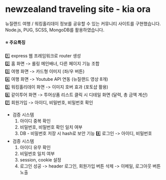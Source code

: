 # newzealand traveling site - kia ora

뉴질랜드 여행 / 워킹홀리데이 정보를 공유할 수 있는 커뮤니티 사이트를 구현했습니다.
Node.js, PUG, SCSS, MongoDB를 활용하였습니다.

#### ⭐️ 주요특징 
1️⃣ express 웹 프레임워크로 router 생성  
2️⃣ 홈 화면 -> 롤링 메인배너, 다른 페이지 기능 조합  
3️⃣ 여행 화면 -> 카드형 이미지 (좌/우 버튼)  
4️⃣ 여행 화면 -> Youtube API 연동 (뉴질랜드 영상 8개)  
5️⃣ 워킹홀리데이 화면 -> 이미지 호버 효과 (포토샵 활용)  
6️⃣ 같이투어 화면 -> 투어상품 리스트 클릭 시 디테일 화면 (달력, 총 금액 계산)  
7️⃣ 회원가입 -> 아이디, 비밀번호, 비밀번호 확인  
* 검증 시스템
  1) 아이디 중복 확인
  2) 비밀번호, 비밀번호 확인 일치 여부
  3) DB - 비밀번호 저장 시 hash로 보안 기능
8️⃣ 로그인 -> 아이디, 비밀번호
* 검증 시스템
  1) 아이디 유무 확인
  2) 비밀번호 일치 여부
  3) session, cookie 설정
  4) 로그인 성공 -> header 로그인, 회원가입 버튼 삭제 -> 이메일, 로그아웃 버튼 노출











